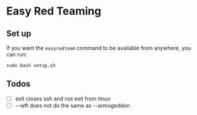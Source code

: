 # Easy Red Teaming

## Set up

If you want the `easyredteam` command to be available from anywhere, you can run:

```
sudo bash setup.sh
```

## Todos

- [ ] exit closes ssh and not exit from tmux
- [ ] --wft does not do the same as --armogeddon
